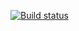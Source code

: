 [![Build status](https://ci.appveyor.com/api/projects/status/itkfu9snvy0di5n4?svg=true)](https://ci.appveyor.com/project/zosha1/2-1-1-cardorder)
